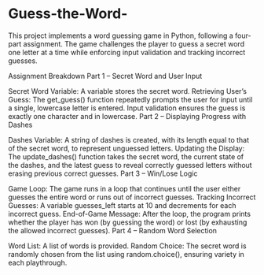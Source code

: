 # Guess-the-Word-
This project implements a word guessing game in Python, following a four-part assignment. The game challenges the player to guess a secret word one letter at a time while enforcing input validation and tracking incorrect guesses.

Assignment Breakdown
Part 1 – Secret Word and User Input

Secret Word Variable:
A variable stores the secret word.
Retrieving User’s Guess:
The get_guess() function repeatedly prompts the user for input until a single, lowercase letter is entered. Input validation ensures the guess is exactly one character and in lowercase.
Part 2 – Displaying Progress with Dashes

Dashes Variable:
A string of dashes is created, with its length equal to that of the secret word, to represent unguessed letters.
Updating the Display:
The update_dashes() function takes the secret word, the current state of the dashes, and the latest guess to reveal correctly guessed letters without erasing previous correct guesses.
Part 3 – Win/Lose Logic

Game Loop:
The game runs in a loop that continues until the user either guesses the entire word or runs out of incorrect guesses.
Tracking Incorrect Guesses:
A variable guesses_left starts at 10 and decrements for each incorrect guess.
End-of-Game Message:
After the loop, the program prints whether the player has won (by guessing the word) or lost (by exhausting the allowed incorrect guesses).
Part 4 – Random Word Selection

Word List:
A list of words is provided.
Random Choice:
The secret word is randomly chosen from the list using random.choice(), ensuring variety in each playthrough.

